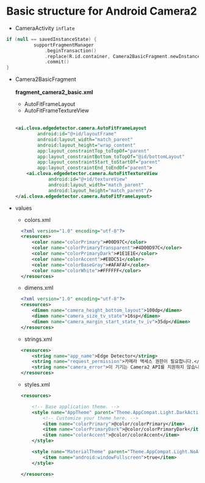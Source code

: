 # Basic structure for Android Camera2

  - CameraActivity `inflate`
  ```kotlin
  if (null == savedInstanceState) {
            supportFragmentManager
                .beginTransaction()
                .replace(R.id.container, Camera2BasicFragment.newInstance())
                .commit()
  }
  ```
  - Camera2BasicFragment<br/><br/>
    **fragment_camera2_basic.xml**
    - AutoFitFrameLayout
    - AutoFitFrameTextureView
    <br/>
    
    ```xml
    <ai.clova.edgedetector.camera.AutoFitFrameLayout
            android:id="@+id/layoutFrame"
            android:layout_width="match_parent"
            android:layout_height="wrap_content"
            app:layout_constraintTop_toTopOf="parent"
            app:layout_constraintBottom_toTopOf="@id/bottomLayout"
            app:layout_constraintStart_toStartOf="parent"
            app:layout_constraintEnd_toEndOf="parent">
        <ai.clova.edgedetector.camera.AutoFitTextureView
                android:id="@+id/textureView"
                android:layout_width="match_parent"
                android:layout_height="match_parent"/>
    </ai.clova.edgedetector.camera.AutoFitFrameLayout>
    ```
  - values
    - colors.xml
    
    ```xml  
      <?xml version="1.0" encoding="utf-8"?>
      <resources>
          <color name="colorPrimary">#00D97C</color>
          <color name="colorPrimaryTransparent">#4D00D97C</color>
          <color name="colorPrimaryDark">#1E1E1E</color>
          <color name="colorAccent">#E8DC51</color>
          <color name="colorBaseGray">#AFAFAF</color>
          <color name="colorWhite">#FFFFFF</color>
      </resources>
    ```
    
    - dimens.xml
    
    ```xml
      <?xml version="1.0" encoding="utf-8"?>
      <resources>
          <dimen name="camera_height_bottom_layout">100dp</dimen>
          <dimen name="camera_size_tv_state">16sp</dimen>
          <dimen name="camera_margin_start_state_tv_iv">35dp</dimen>
      </resources>
    ```
    
    - strings.xml
    
    ```xml
      <resources>
          <string name="app_name">Edge Detector</string>
          <string name="request_permission">카메라 액세스 권한이 필요합니다.</string>
          <string name="camera_error">이 기기는 Camera2 API를 지원하지 않습니다.</string>
      </resources>
    ```
    
    - styles.xml
    
    ```xml
      <resources>

          <!-- Base application theme. -->
          <style name="AppTheme" parent="Theme.AppCompat.Light.DarkActionBar">
              <!-- Customize your theme here. -->
              <item name="colorPrimary">@color/colorPrimary</item>
              <item name="colorPrimaryDark">@color/colorPrimaryDark</item>
              <item name="colorAccent">@color/colorAccent</item>
          </style>

          <style name="MaterialTheme" parent="Theme.AppCompat.Light.NoActionBar">
              <item name="android:windowFullscreen">true</item>
          </style>

      </resources>
    ```
    
    

